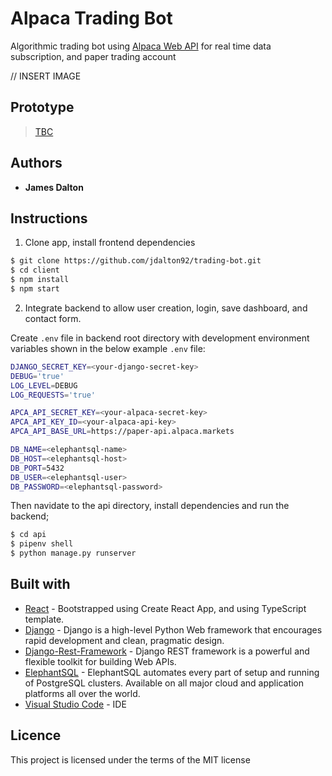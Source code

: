 # **Alpaca Trading Bot**

Algorithmic trading bot using [Alpaca Web API](https://alpaca.markets/docs/api-documentation/) for real time data subscription, and paper trading account

// INSERT IMAGE

## Prototype

> [TBC]()

## Authors

- **James Dalton**

## Instructions

1. Clone app, install frontend dependencies

```sh
$ git clone https://github.com/jdalton92/trading-bot.git
$ cd client
$ npm install
$ npm start
```

2. Integrate backend to allow user creation, login, save dashboard, and contact form.

Create `.env` file in backend root directory with development environment variables shown in the below example `.env` file:

```sh
DJANGO_SECRET_KEY=<your-django-secret-key>
DEBUG='true'
LOG_LEVEL=DEBUG
LOG_REQUESTS='true'

APCA_API_SECRET_KEY=<your-alpaca-secret-key>
APCA_API_KEY_ID=<your-alpaca-api-key>
APCA_API_BASE_URL=https://paper-api.alpaca.markets

DB_NAME=<elephantsql-name>
DB_HOST=<elephantsql-host>
DB_PORT=5432
DB_USER=<elephantsql-user>
DB_PASSWORD=<elephantsql-password>
```

Then navidate to the api directory, install dependencies and run the backend;

```sh
$ cd api
$ pipenv shell
$ python manage.py runserver
```

## Built with

- [React](https://create-react-app.dev/docs/adding-typescript/) - Bootstrapped using Create React App, and using TypeScript template.
- [Django](https://nodejs.org/en/) - Django is a high-level Python Web framework that encourages rapid development and clean, pragmatic design.
- [Django-Rest-Framework](https://www.django-rest-framework.org/) - Django REST framework is a powerful and flexible toolkit for building Web APIs.
- [ElephantSQL](https://www.elephantsql.com/) - ElephantSQL automates every part of setup and running of PostgreSQL clusters. Available on all major cloud and application platforms all over the world.
- [Visual Studio Code](https://code.visualstudio.com/) - IDE

## Licence

This project is licensed under the terms of the MIT license

